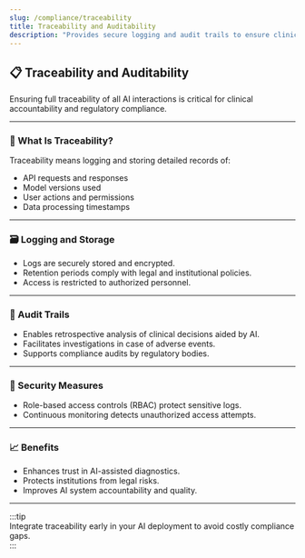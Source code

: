 ```yaml
---
slug: /compliance/traceability
title: Traceability and Auditability
description: "Provides secure logging and audit trails to ensure clinical accountability and regulatory compliance."
---
```


## 📋 Traceability and Auditability

Ensuring full traceability of all AI interactions is critical for clinical accountability and regulatory compliance.

---

### 🔎 What Is Traceability?

Traceability means logging and storing detailed records of:

- API requests and responses
- Model versions used
- User actions and permissions
- Data processing timestamps

---

### 🗃️ Logging and Storage

- Logs are securely stored and encrypted.
- Retention periods comply with legal and institutional policies.
- Access is restricted to authorized personnel.

---

### 🧾 Audit Trails

- Enables retrospective analysis of clinical decisions aided by AI.
- Facilitates investigations in case of adverse events.
- Supports compliance audits by regulatory bodies.

---

### 🔐 Security Measures

- Role-based access controls (RBAC) protect sensitive logs.
- Continuous monitoring detects unauthorized access attempts.

---

### 📈 Benefits

- Enhances trust in AI-assisted diagnostics.
- Protects institutions from legal risks.
- Improves AI system accountability and quality.

---

:::tip  
Integrate traceability early in your AI deployment to avoid costly compliance gaps.  
:::
